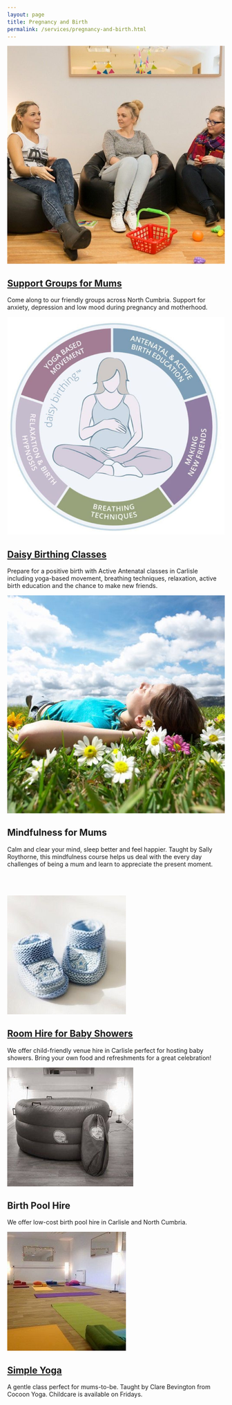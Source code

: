 ```yaml
---
layout: page
title: Pregnancy and Birth
permalink: /services/pregnancy-and-birth.html
---
```



<div class="row"><div class="col-md-3"><div class="row"><img class="img-responsive img-rounded" src="/img/pregnancy-and-birth-1.jpg" /></div><div class="row"><h2><a href="/services/carlisle-postnatal-depression-support-groups.html">Support Groups for Mums</a></h2><p>Come along to our friendly groups across North Cumbria. Support for anxiety, depression and low mood during pregnancy and motherhood.</p></div></div><div class="col-md-3 col-md-offset-1"><div class="row"><img class="img-responsive" src="/img/pregnancy-and-birth-2.jpg" /></div><div class="row"><h2><a href="/services/carlisle-pregnancy-antenatal-classes-with-daisy-birthing.html">Daisy Birthing Classes</a></h2><p>Prepare for a positive birth with Active Antenatal classes in Carlisle including yoga-based movement, breathing techniques, relaxation, active birth education and the chance to make new friends.</p></div></div><div class="col-md-3 col-md-offset-1"><div class="row"><img class="img-responsive img-rounded" src="/img/pregnancy-and-birth-3.jpg" /></div><div class="row"><h2>Mindfulness for Mums</h2><p>Calm and clear your mind, sleep better and feel happier. Taught by Sally Roythorne, this mindfulness course helps us deal with the every day challenges of being a mum and learn to appreciate the present moment.</p></div></div></div>

<div class="row" style="height: 50px">&nbsp;</div>

<div class="row"><div class="col-md-3"><div class="row"><img class="img-rounded" src="/img/pregnancy-and-birth-4.jpg" /></div><div class="row"><h2><a href="room-hire-for-baby-showers.html">Room Hire for Baby Showers</a></h2><p>We offer child-friendly venue hire in Carlisle perfect for hosting baby showers. Bring your own food and refreshments for a great celebration!</p></div></div><div class="col-md-3 col-md-offset-1"><div class="row"><img class="img-rounded" src="/img/pregnancy-and-birth-5.jpg" /></div><div class="row"><h2>Birth Pool Hire</h2><p>We offer low-cost birth pool hire in Carlisle and North Cumbria.</p></div></div><div class="col-md-3 col-md-offset-1"><div class="row"><img class="img-rounded" src="/img/pregnancy-and-birth-6.jpg" /></div><div class="row"><h2><a href="/services/cocoon-yoga.html">Simple Yoga</a></h2><p>A gentle class perfect for mums-to-be. Taught by Clare Bevington from Cocoon Yoga. Childcare is available on Fridays.</p></div></div></div>